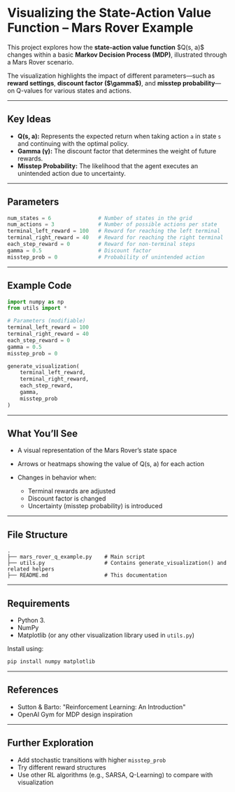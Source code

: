 # Visualizing the State-Action Value Function – Mars Rover Example



This project explores how the **state-action value function** \$Q(s, a)\$ changes within a basic **Markov Decision Process (MDP)**, illustrated through a Mars Rover scenario.

The visualization highlights the impact of different parameters—such as **reward settings**, **discount factor (\$\gamma\$)**, and **misstep probability**—on Q-values for various states and actions.

---

## Key Ideas

* **Q(s, a):** Represents the expected return when taking action `a` in state `s` and continuing with the optimal policy.
* **Gamma (γ):** The discount factor that determines the weight of future rewards.
* **Misstep Probability:** The likelihood that the agent executes an unintended action due to uncertainty.


---

##  Parameters

```python
num_states = 6               # Number of states in the grid
num_actions = 3              # Number of possible actions per state
terminal_left_reward = 100   # Reward for reaching the left terminal
terminal_right_reward = 40   # Reward for reaching the right terminal
each_step_reward = 0         # Reward for non-terminal steps
gamma = 0.5                  # Discount factor
misstep_prob = 0             # Probability of unintended action
```

---

##  Example Code

```python
import numpy as np
from utils import *

# Parameters (modifiable)
terminal_left_reward = 100
terminal_right_reward = 40
each_step_reward = 0
gamma = 0.5
misstep_prob = 0

generate_visualization(
    terminal_left_reward, 
    terminal_right_reward, 
    each_step_reward, 
    gamma, 
    misstep_prob
)
```

---

## What You’ll See

* A visual representation of the Mars Rover’s state space
* Arrows or heatmaps showing the value of Q(s, a) for each action
* Changes in behavior when:

  * Terminal rewards are adjusted
  * Discount factor is changed
  * Uncertainty (misstep probability) is introduced

---

## File Structure

```
.
├── mars_rover_q_example.py    # Main script
├── utils.py                   # Contains generate_visualization() and related helpers
├── README.md                  # This documentation
```

---

## Requirements

* Python 3.
* NumPy
* Matplotlib (or any other visualization library used in `utils.py`)

Install using:

```bash
pip install numpy matplotlib
```

---

## References

* Sutton & Barto: "Reinforcement Learning: An Introduction"
* OpenAI Gym for MDP design inspiration

---

## Further Exploration

* Add stochastic transitions with higher `misstep_prob`
* Try different reward structures
* Use other RL algorithms (e.g., SARSA, Q-Learning) to compare with visualization
